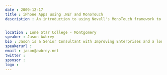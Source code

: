 ```yaml
---
date : 2009-12-17
title : iPhone Apps using .NET and MonoTouch
description : An introduction to using Novell's MonoTouch framework to write iPhone applications using .NET and C#.&lt;br /&gt;

location : Lone Star College - Montgomery
speaker : Jason Awbrey
bio : Jason is a Senior Consultant with Improving Enterprises and a long time member of the Houston Tech community.  He serves on the board of NHDNUG and was a founder of GiveCamp Houston.  He also serves on the board of Habitat for Humanity Northwest Harris County.
speakerurl : 
email : jason@awbrey.net
twitter : 
sponsor : 
logo : 
---
```

